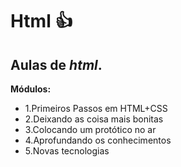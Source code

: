 # **Html**  :+1: 
## Aulas de *html*.
**Módulos:**
- 1.Primeiros Passos em HTML+CSS 
- 2.Deixando as coisa mais bonitas 
- 3.Colocando um protótico no ar 
- 4.Aprofundando os conhecimentos 
- 5.Novas tecnologias 

